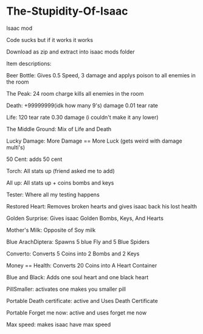 # The-Stupidity-Of-Isaac
Isaac mod

Code sucks but if it works it works

Download as zip and extract into isaac mods folder

Item descriptions:

Beer Bottle: Gives 0.5 Speed, 3 damage and applys poison to all enemies in the room

The Peak: 24 room charge kills all enemies in the room

Death: +99999999(idk how many 9's) damage 0.01 tear rate

Life: 120 tear rate 0.30 damage (i couldn't make it any lower)

The Middle Ground: Mix of Life and Death

Lucky Damage: More Damage == More Luck (gets weird with damage multi's)

50 Cent: adds 50 cent

Torch: All stats up (friend asked me to add)

All up: All stats up + coins bombs and keys

Tester: Where all my testing happens

Restored Heart: Removes broken hearts and gives isaac back his lost health

Golden Surprise: Gives isaac Golden Bombs, Keys, And Hearts

Mother's Milk: Opposite of Soy milk

Blue ArachDiptera: Spawns 5 blue Fly and 5 Blue Spiders

Converto: Converts 5 Coins into 2 Bombs and 2 Keys

Money == Health: Converts 20 Coins into A Heart Container

Blue and Black: Adds one soul heart and one black heart

PillSmaller: activates one makes you smaller pill

Portable Death certificate: active and Uses Death Certificate

Portable Forget me now: active and  uses forget me now

Max speed: makes isaac have max speed
